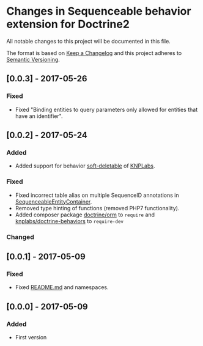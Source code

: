 # Changes in Sequenceable behavior extension for Doctrine2

All notable changes to this project will be documented in this file.

The format is based on [Keep a Changelog](http://keepachangelog.com/) and this project adheres to [Semantic Versioning](http://semver.org/).

## [0.0.3] - 2017-05-26

### Fixed
* Fixed "Binding entities to query parameters only allowed for entities that have an identifier".

## [0.0.2] - 2017-05-24

### Added
* Added support for behavior [soft-deletable](https://github.com/KnpLabs/DoctrineBehaviors#softDeletable) of [KNPLabs](http://knplabs.com/).

### Fixed
* Fixed incorrect table alias on multiple SequenceID annotations in [SequenceableEntityContainer](src/Entity/SequenceableEntityContainer.php).
* Removed type hinting of functions (removed PHP7 functionality).
* Added composer package [doctrine/orm](https://packagist.org/packages/doctrine/orm) to `require` and [knplabs/doctrine-behaviors](https://packagist.org/packages/knplabs/doctrine-behaviors) to `require-dev` 

### Changed

## [0.0.1] - 2017-05-09

### Fixed
* Fixed [README.md](README.md) and namespaces.

## [0.0.0] - 2017-05-09

### Added
* First version